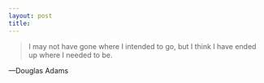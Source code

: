 ```yaml
---
layout: post
title: 
---
```


<blockquote>I may not have gone where I intended to go, but I think I have ended up where I needed to be.</blockquote>&#8212;Douglas Adams
